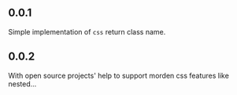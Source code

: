 ## 0.0.1

Simple implementation of `css` return class name.

## 0.0.2

With open source projects' help to support morden css features like nested...
